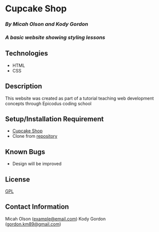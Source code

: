 # Cupcake Shop

### _By Micah Olson and Kody Gordon_
### _A basic website showing styling lessons_

## Technologies
* HTML
* CSS

## Description
This website was created as part of a tutorial teaching web development concepts through Epicodus coding school

## Setup/Installation Requirement
* [Cupcake Shop](https://micaholson.github.io/cupcake-shop)
* Clone from [repository](https://github.com/MicahOlson/cupcake-shop)

## Known Bugs
* Design will be improved

## License
[GPL](https://choosealicense.com/licenses/gpl-3.0/)

## Contact Information
Micah Olson (example@email.com)
Kody Gordon (gordon.km89@gmail.com)